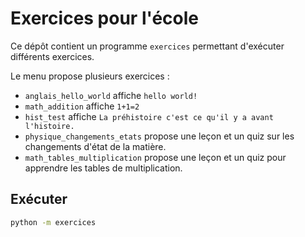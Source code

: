 # Exercices pour l'école

Ce dépôt contient un programme `exercices` permettant d'exécuter différents exercices.

Le menu propose plusieurs exercices :
- `anglais_hello_world` affiche `hello world!`
- `math_addition` affiche `1+1=2`
- `hist_test` affiche `La préhistoire c'est ce qu'il y a avant l'histoire.`
- `physique_changements_etats` propose une leçon et un quiz sur les changements d'état de la matière.
- `math_tables_multiplication` propose une leçon et un quiz pour apprendre les tables de multiplication.

## Exécuter

```bash
python -m exercices
```
